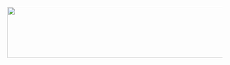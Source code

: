 
<a href="https://github.com/devxb/gitanimals">
  <img
    src="https://render.gitanimals.org/lines/pji-min"
    width="600"
    height="120"
  />
</a>
